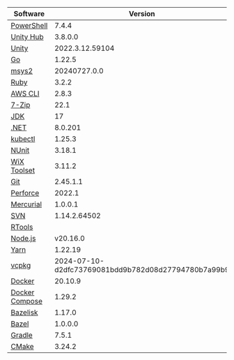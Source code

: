 [//]: # (title: Preinstalled Software on TeamCity Cloud Windows Agents)
[//]: # (auxiliary-id: Preinstalled Software on TeamCity Cloud Windows Agents)

<snippet id="windows-jb-agents">

|Software|Version|
|---|---|
|[PowerShell](https://docs.microsoft.com/en-us/powershell/)|7.4.4|
|[Unity Hub](https://unity.com/unity-hub)|3.8.0.0|
|[Unity](https://unity.com/)|2022.3.12.59104|
|[Go](https://golang.org/)|1.22.5|
|[msys2](https://www.msys2.org/)|20240727.0.0|
|[Ruby](https://www.ruby-lang.org/en/)|3.2.2|
|[AWS CLI](https://aws.amazon.com/cli/)|2.8.3|
|[7-Zip](https://www.7-zip.org/)|22.1|
|[JDK](https://aws.amazon.com/corretto/)|17|
|[.NET](https://dotnet.microsoft.com/)|8.0.201|
|[kubectl](https://kubernetes.io/docs/tasks/tools/#kubectl)|1.25.3|
|[NUnit](https://nunit.org/)|3.18.1|
|[WiX Toolset](https://wixtoolset.org/)|3.11.2|
|[Git](https://git-scm.com/)|2.45.1.1|
|[Perforce](https://www.perforce.com/)|2022.1|
|[Mercurial](https://www.mercurial-scm.org/)|1.0.0.1|
|[SVN](https://subversion.apache.org/)|1.14.2.64502|
|[RTools](https://cran.r-project.org/bin/windows/Rtools/)||
|[Node.js](https://nodejs.org/en/)|v20.16.0|
|[Yarn](https://yarnpkg.com/)|1.22.19|
|[vcpkg](https://vcpkg.io/en/)|2024-07-10-d2dfc73769081bdd9b782d08d27794780b7a99b9|
|[Docker](https://www.docker.com/)|20.10.9|
|[Docker Compose](https://docs.docker.com/compose/)|1.29.2|
|[Bazelisk](https://github.com/bazelbuild/bazelisk)|1.17.0|
|[Bazel](https://bazel.build/)|1.0.0.0|
|[Gradle](https://gradle.org/)|7.5.1|
|[CMake](https://cmake.org/)|3.24.2|

</chunk> 

